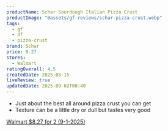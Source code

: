 ```yaml
---
productName: Schar Sourdough Italian Pizza Crust
productImage: "@assets/gf-reviews/schar-pizza-crust.webp"
tags:
  - gf
  - df
  - pizza-crust
brand: Schar
price: 8.27
stores:
  - Walmart
ratingOverall: 4.5
createdDate: 2025-08-15
liveReview: true
updatedDate: 2025-09-02T00:40
---
```

- Just about the best all around pizza crust you can get
- Texture can be a little dry or dull but tastes very good


[Walmart $8.27 for 2 (9-1-2025)](https://www.walmart.com/ip/Schar-Gluten-Free-Pizza-Crust-Sourdough-Italian-Pizza-Crust-Shelf-Stable-10-6-oz-2-Count/32667718)